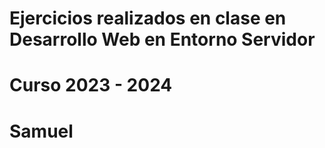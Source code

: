 # Ejercicios realizados en clase en Desarrollo Web en Entorno Servidor 
# Curso 2023 - 2024
# Samuel

